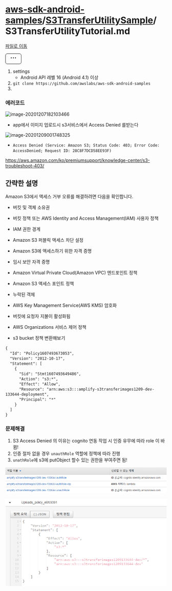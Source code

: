# [aws-sdk-android-samples](https://github.com/awslabs/aws-sdk-android-samples)/[S3TransferUtilitySample](https://github.com/awslabs/aws-sdk-android-samples/tree/main/S3TransferUtilitySample)/ **S3TransferUtilityTutorial.md**

[파일로 이동](https://github.com/awslabs/aws-sdk-android-samples/find/main)

<details id="blob-more-options-details" class="details-overlay details-reset position-relative" style="box-sizing: border-box; display: block; position: relative !important;"><summary role="button" type="button" class="btn " style="box-sizing: border-box; display: inline-block; cursor: pointer; position: relative; padding: 5px 16px; font-size: 14px; font-weight: 500; line-height: 20px; white-space: nowrap; vertical-align: middle; user-select: none; border-width: 1px; border-style: solid; border-color: var(--color-btn-border); border-image: initial; border-radius: 6px; appearance: none; color: var(--color-btn-text); background-color: var(--color-btn-bg); box-shadow: var(--color-btn-shadow),var(--color-btn-inset-shadow); transition: color 0.2s cubic-bezier(0.3, 0, 0.5, 1) 0s, background-color, border-color; list-style: none;"><svg aria-label="더 많은 옵션" class="octicon octicon-kebab-horizontal" height="16" viewBox="0 0 16 16" version="1.1" width="16" role="img"><path d="M8 9a1.5 1.5 0 100-3 1.5 1.5 0 000 3zM1.5 9a1.5 1.5 0 100-3 1.5 1.5 0 000 3zm13 0a1.5 1.5 0 100-3 1.5 1.5 0 000 3z"></path></svg></summary></details>

1. settings
   - Android API 레벨 16 (Android 4.1) 이상
2. `git clone https://github.com/awslabs/aws-sdk-android-samples`
3. 





### 에러코드

![image-20201207182103466](C:\Users\hoonnaam\Desktop\image-20201207182103466.png)



- app에서 이미지 업로드시 s3서비스에서 Access Denied 를받는다

![image-20201209001748325](C:\Users\hoonnaam\Desktop\S3TransferUtilitySample.assets\image-20201209001748325.png)

- `Access Denied (Service: Amazon S3; Status Code: 403; Error Code: AccessDenied; Request ID: 28C8F7DCD58EE93F)`

https://aws.amazon.com/ko/premiumsupport/knowledge-center/s3-troubleshoot-403/



## 간략한 설명

Amazon S3에서 액세스 거부 오류를 해결하려면 다음을 확인합니다.

- 버킷 및 객체 소유권
- 버킷 정책 또는 AWS Identity and Access Management(IAM) 사용자 정책
- IAM 권한 경계
- Amazon S3 퍼블릭 액세스 차단 설정
- Amazon S3에 액세스하기 위한 자격 증명
- 임시 보안 자격 증명
- Amazon Virtual Private Cloud(Amazon VPC) 엔드포인트 정책
- Amazon S3 액세스 포인트 정책
- 누락된 객체
- AWS Key Management Service(AWS KMS) 암호화
- 버킷에 요청자 지불이 활성화됨
- AWS Organizations 서비스 제어 정책



- s3 bucket 정책 변환해보기

```
{
  "Id": "Policy1607493673053",
  "Version": "2012-10-17",
  "Statement": [
    {
      "Sid": "Stmt1607493649486",
      "Action": "s3:*",
      "Effect": "Allow",
      "Resource": "arn:aws:s3:::amplify-s3transferimages1209-dev-133644-deployment",
      "Principal": "*"
    }
  ]
}
```

### 문제해결

1. S3 Access Denied 의 이유는 cognito 연동 작업 시 인증 유무에 따라 role 이 바뀜!
2. 인증 절차 없을 경우 `unauthRole` 역할에 정책에 따라 진행
3. `unathRole`에 s3에 putObject 할수 있는 권한을 부여주면 됨!

![image-20201209182736847](S3TransferUtilitySample.assets/image-20201209182736847.png)



![image-20201209182823519](S3TransferUtilitySample.assets/image-20201209182823519.png)  

